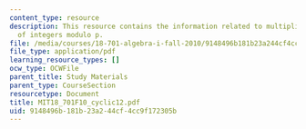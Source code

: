 ```yaml
---
content_type: resource
description: This resource contains the information related to multiplicative group
  of integers modulo p.
file: /media/courses/18-701-algebra-i-fall-2010/9148496b181b23a244cf4cc9f172305b_MIT18_701F10_cyclic12.pdf
file_type: application/pdf
learning_resource_types: []
ocw_type: OCWFile
parent_title: Study Materials
parent_type: CourseSection
resourcetype: Document
title: MIT18_701F10_cyclic12.pdf
uid: 9148496b-181b-23a2-44cf-4cc9f172305b
---
```

